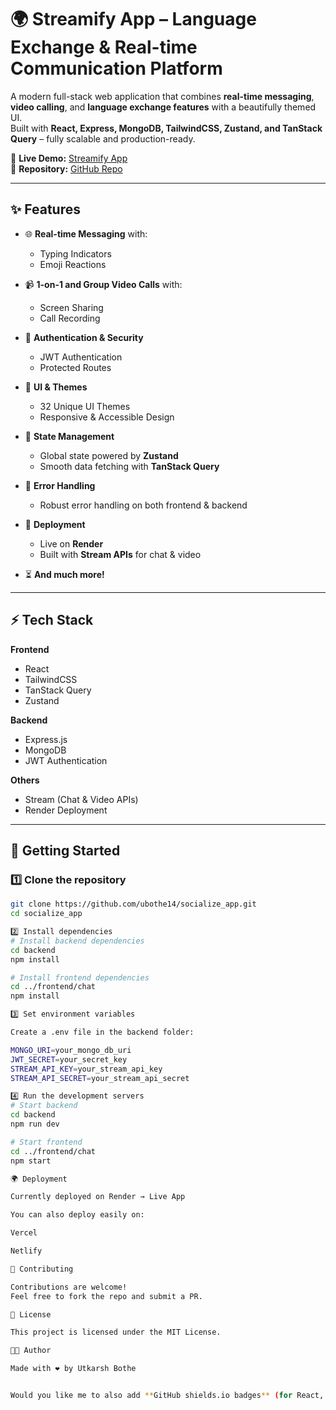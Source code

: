 # 🌍 Streamify App – Language Exchange & Real-time Communication Platform  

A modern full-stack web application that combines **real-time messaging**, **video calling**, and **language exchange features** with a beautifully themed UI.  
Built with **React, Express, MongoDB, TailwindCSS, Zustand, and TanStack Query** – fully scalable and production-ready.  

🔗 **Live Demo:** [Streamify App](https://socialize-app-dzyh.onrender.com/)  
📂 **Repository:** [GitHub Repo](https://github.com/ubothe14/socialize_app)  

---

## ✨ Features  

- 🌐 **Real-time Messaging** with:  
  - Typing Indicators  
  - Emoji Reactions  

- 📹 **1-on-1 and Group Video Calls** with:  
  - Screen Sharing  
  - Call Recording  

- 🔐 **Authentication & Security**  
  - JWT Authentication  
  - Protected Routes  

- 🎨 **UI & Themes**  
  - 32 Unique UI Themes  
  - Responsive & Accessible Design  

- 🧠 **State Management**  
  - Global state powered by **Zustand**  
  - Smooth data fetching with **TanStack Query**  

- 🚨 **Error Handling**  
  - Robust error handling on both frontend & backend  

- 🚀 **Deployment**  
  - Live on **Render**  
  - Built with **Stream APIs** for chat & video  

- ⏳ **And much more!**  

---

## ⚡ Tech Stack  

**Frontend**  
- React  
- TailwindCSS  
- TanStack Query  
- Zustand  

**Backend**  
- Express.js  
- MongoDB  
- JWT Authentication  

**Others**  
- Stream (Chat & Video APIs)  
- Render Deployment  

---

## 🚀 Getting Started  

### 1️⃣ Clone the repository  
```bash
git clone https://github.com/ubothe14/socialize_app.git
cd socialize_app

2️⃣ Install dependencies
# Install backend dependencies
cd backend
npm install

# Install frontend dependencies
cd ../frontend/chat
npm install

3️⃣ Set environment variables

Create a .env file in the backend folder:

MONGO_URI=your_mongo_db_uri
JWT_SECRET=your_secret_key
STREAM_API_KEY=your_stream_api_key
STREAM_API_SECRET=your_stream_api_secret

4️⃣ Run the development servers
# Start backend
cd backend
npm run dev

# Start frontend
cd ../frontend/chat
npm start

🌍 Deployment

Currently deployed on Render → Live App

You can also deploy easily on:

Vercel

Netlify

🤝 Contributing

Contributions are welcome!
Feel free to fork the repo and submit a PR.

📜 License

This project is licensed under the MIT License.

👨‍💻 Author

Made with ❤️ by Utkarsh Bothe


Would you like me to also add **GitHub shields.io badges** (for React, Express, MongoDB, Tailwind, Render deployment) at the top for a more professional touch?

